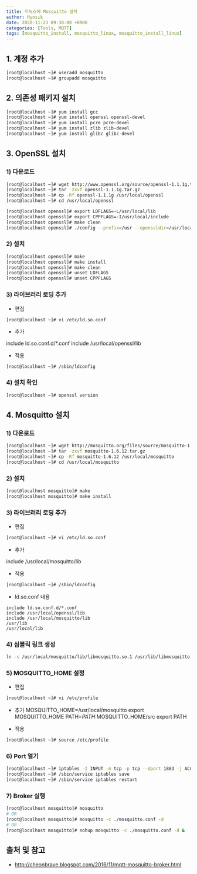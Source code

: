 ```yaml
---
title: 리눅스에 Mosquitto 설치
author: Hyosik
date: 2020-11-23 09:30:00 +0900
categories: [Tools, MQTT]
tags: [mosquitto_install, mosquitto_linux, mosquitto_install_linux]
---
```


## 1. 계정 추가

```bash
[root@localhost ~]# useradd mosquitto
[root@localhost ~]# groupadd mosquitto
```

## 2. 의존성 패키지 설치

```bash
[root@localhost ~]# yum install gcc
[root@localhost ~]# yum install openssl openssl-devel
[root@localhost ~]# yum install pcre pcre-devel
[root@localhost ~]# yum install zlib zlib-devel
[root@localhost ~]# yum install glibc glibc-devel
```

## 3. OpenSSL 설치

### 1) 다운로드

```bash
[root@localhost ~]# wget http://www.openssl.org/source/openssl-1.1.1g.tar.gz
[root@localhost ~]# tar -zxvf openssl-1.1.1g.tar.gz
[root@localhost ~]# cp -Rf openssl-1.1.1g /usr/local/openssl
[root@localhost ~]# cd /usr/local/openssl

[root@localhost openssl]# export LDFLAGS=-L/usr/local/lib
[root@localhost openssl]# export CPPFLAGS=-I/usr/local/include
[root@localhost openssl]# make clean
[root@localhost openssl]# ./config --prefix=/usr --openssldir=/usr/local/openssl shared threads zlib
```

### 2) 설치

```bash
[root@localhost openssl]# make
[root@localhost openssl]# make install
[root@localhost openssl]# make clean
[root@localhost openssl]# unset LDFLAGS
[root@localhost openssl]# unset CPPFLAGS
```

### 3) 라이브러리 로딩 추가

* 편집
```bash
[root@localhost ~]# vi /etc/ld.so.conf
```
* 추가

include ld.so.conf.d/*.conf
include /usr/local/openssl/lib

* 적용

```
[root@localhost ~]# /sbin/ldconfig
```

### 4) 설치 확인

```bash
[root@localhost ~]# openssl version
```

## 4. Mosquitto 설치

### 1) 다운로드

```bash
[root@localhost ~]# wget http://mosquitto.org/files/source/mosquitto-1.6.12.tar.gz
[root@localhost ~]# tar -zxvf mosquitto-1.6.12.tar.gz
[root@localhost ~]# cp -Rf mosquitto-1.6.12 /usr/local/mosquitto
[root@localhost ~]# cd /usr/local/mosquitto
```

### 2) 설치

```bash
[root@localhost mosquitto]# make
[root@localhost mosquitto]# make install
```

### 3) 라이브러리 로딩 추가

* 편집

```bash
[root@localhost ~]# vi /etc/ld.so.conf
```

* 추가

include /usr/local/mosquitto/lib

* 적용

```bash
[root@localhost ~]# /sbin/ldconfig
```

* ld.so.conf 내용

```text
include ld.so.conf.d/*.conf
include /usr/local/openssl/lib
include /usr/local/mosquitto/lib
/usr/lib
/usr/local/lib
```

### 4) 심볼릭 링크 생성

```bash
ln -s /usr/local/mosquitto/lib/libmosquitto.so.1 /usr/lib/libmosquitto.so.1
```

### 5) MOSQUITTO_HOME 설정

* 편집

```bash
[root@localhost ~]# vi /etc/profile
```

* 추가
MOSQUITTO_HOME=/usr/local/mosquitto
export MOSQUITTO_HOME
PATH=$PATH:$MOSQUITTO_HOME/src
export PATH

* 적용

```bash
[root@localhost ~]# source /etc/profile
```

### 6) Port 열기

```bash
[root@localhost ~]# iptables -I INPUT -m tcp -p tcp --dport 1883 -j ACCEPT
[root@localhost ~]# /sbin/service iptables save
[root@localhost ~]# /sbin/service iptables restart
```

### 7) Broker 실행

```bash
[root@localhost mosquitto]# mosquitto
# OR
[root@localhost mosquitto]# mosquitto -c ./mosquitto.conf -d
# OR
[root@localhost mosquitto]# nohup mosquitto -c ./mosquitto.conf -d &
```

## 출처 및 참고
* <http://cheonbrave.blogspot.com/2016/11/mqtt-mosquitto-broker.html>
